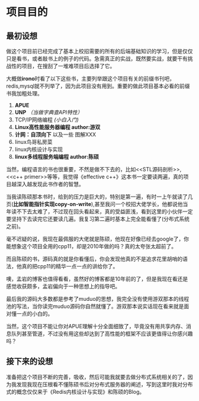 
# 项目目的
## 最初设想
做这个项目前已经完成了基本上校招需要的所有的后端基础知识的学习，但是仅仅只是看书，或者敲书上的例子的代码。急需真正的实战，既然要实战，就要干有挑战性的项目，在搜刮了一堆难项目后选择了它。

大概做**irono**时看了以下这些书，主要列举跟这个项目有关的前缀书刊吧，redis,mysql就不列举了，因为此项目没有用到。重要的做此项目基本必看的前缀书我加粗处理。

1. **APUE**
2. **UNP** *（当做字典查API特性）*
3. TCP/IP网络编程 *(小白入门)*
4. **Linux高性能服务器编程 author:游双**
5. **计网：自顶向下** 以及一些 图解XXX
6. linux鸟哥私房菜
7. linux内核设计与实现
8. **linux多线程服务端编程 author:陈硕**

当然，编程语言的书也很重要，不然是做不下去的，比如<<STL源码剖析>>,<<c++ primer>>等等，我觉得《effective c++》这本书一定要读两遍，真的项目越深入越发现此书作者的智慧。

当我读陈硕那本书时，给到的压力是巨大的，特别是第一遍，有时一上午就读了几页(**比如智能指针实现copy-on-write**),甚至我问一个校招大佬学长，他都说他当年读不下去太难了，不过现在回头看起来，真的受益匪浅，看到这里的小伙伴一定要坚持下去读完它还要读几遍。我复习第二遍时基本上完全能看懂了(分布式系统之前)。

毫不迟疑的说，我现在最佩服的大佬就是陈硕，他现在好像已经去google了，你能想象这个项目全用的cpp11，却是2010年做的吗？真的太夸张太超前了。

而且陈硕的书，源码真的就是你看懂后，你会发现他真的不是追求花里胡哨的语法，他真的把cpp11的精华一点一点的讲给你了。

噢，孟岩的博客也值得看看，虽然好的博客都是10年前的了，但是我现在看还是感觉收获颇多，孟岩偏向于一种思想上的指导吧。

最后我的源码大多数都是参考了muduo的思想，我完全没有使用游双那本的线程池的写法，当你读完muduo源码你自然就懂了。游双那本说实话现在看来就是面对懂一点的小白的。

当然，这个项目不能让你对APUE理解十分全面细致了，毕竟没有用共享内存、消息队列甚至管道，不过没有用这些却达到了高性能的框架不应该更值得让你感兴趣吗？

## 接下来的设想

准备把这个项目不断的完善，吸收，然后可能我就要去做分布式系统相关的了，因为我发现我现在压根看不懂陈硕书后对分布式服务器的阐述，写到这里时我对分布式的概念仅仅来于《Redis内核设计与实现》和陈硕的Blog。